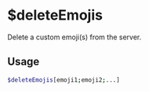 # $deleteEmojis

Delete a custom emoji(s) from the server.

## Usage

```bash
$deleteEmojis[emoji1;emoji2;...]
```


